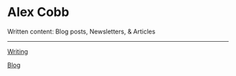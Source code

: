 # Alex Cobb
Written content: Blog posts, Newsletters, & Articles

- - - -
[Writing](https://www.alexcobb.com)

[Blog](https://www.alexcobb.com/cobblog)
